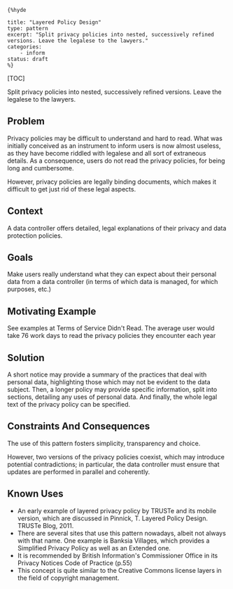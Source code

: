     {%hyde

    title: "Layered Policy Design"
    type: pattern
    excerpt: "Split privacy policies into nested, successively refined
    versions. Leave the legalese to the lawyers."
    categories: 
        - inform
    status: draft
    %}

[TOC]

Split privacy policies into nested, successively refined versions. Leave the legalese to the lawyers.
## Problem

Privacy policies may be difficult to understand and hard to read. What was initially conceived as an instrument to inform users is now almost useless, as they have become riddled with legalese and all sort of extraneous details. As a consequence, users do not read the privacy policies, for being long and cumbersome.

However, privacy policies are legally binding documents, which makes it difficult to get just rid of these legal aspects.
## Context

A data controller offers detailed, legal explanations of their privacy and data protection policies.
## Goals

Make users really understand what they can expect about their personal data from a data controller (in terms of which data is managed, for which purposes, etc.)
## Motivating Example

See examples at Terms of Service Didn't Read. The average user would take 76 work days to read the privacy policies they encounter each year
## Solution

A short notice may provide a summary of the practices that deal with personal data, highlighting those which may not be evident to the data subject. Then, a longer policy may provide specific information, split into sections, detailing any uses of personal data. And finally, the whole legal text of the privacy policy can be specified.
## Constraints And Consequences

The use of this pattern fosters simplicity, transparency and choice.

However, two versions of the privacy policies coexist, which may introduce potential contradictions; in particular, the data controller must ensure that updates are performed in parallel and coherently.
## Known Uses

- An early example of layered privacy policy by TRUSTe and its mobile version, which are discussed in Pinnick, T. Layered Policy Design. TRUSTe Blog, 2011.
- There are several sites that use this pattern nowadays, albeit not always with that name. One example is Banksia Villages, which provides a Simplified Privacy Policy as well as an Extended one.
- It is recommended by British Information's Commissioner Office in its Privacy Notices Code of Practice (p.55)
- This concept is quite similar to the Creative Commons license layers in the field of copyright management.
